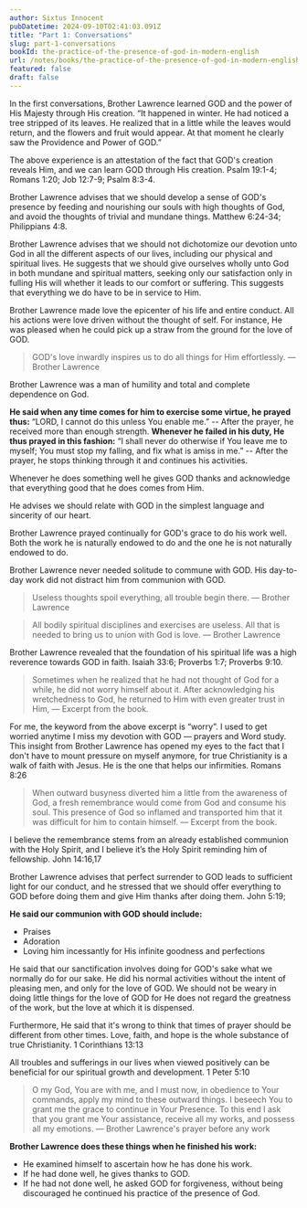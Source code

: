 ```yaml
---
author: Sixtus Innocent
pubDatetime: 2024-09-10T02:41:03.091Z
title: "Part 1: Conversations"
slug: part-1-conversations
bookId: the-practice-of-the-presence-of-god-in-modern-english
url: /notes/books/the-practice-of-the-presence-of-god-in-modern-english/part-1-conversations
featured: false
draft: false
---
```


In the first conversations, Brother Lawrence learned GOD and the power of His Majesty through His creation.
“It happened in winter. He had noticed a tree stripped of its leaves. He realized that in a little while the leaves would return, and the flowers and fruit would appear. At that moment he clearly saw the Providence and Power of GOD.”

The above experience is an attestation of the fact that GOD's creation reveals Him, and we can learn GOD through His creation. Psalm 19:1-4; Romans 1:20; Job 12:7-9; Psalm 8:3-4.

Brother Lawrence advises that we should develop a sense of GOD's presence by feeding and nourishing our souls with high thoughts of God, and avoid the thoughts of trivial and mundane things. Matthew 6:24-34; Philippians 4:8.

Brother Lawrence advises that we should not dichotomize our devotion unto God in all the different aspects of our lives, including our physical and spiritual lives. He suggests that we should give ourselves wholly unto God in both mundane and spiritual matters, seeking only our satisfaction only in fulling His will whether it leads to our comfort or suffering. This suggests that everything we do have to be in service to Him.

Brother Lawrence made love the epicenter of his life and entire conduct. All his actions were love driven without the thought of self. For instance, He was pleased when he could pick up a straw from the ground for the love of GOD.

> GOD's love inwardly inspires us to do all things for Him effortlessly. — Brother Lawrence

Brother Lawrence was a man of humility and total and complete dependence on God.

**He said when any time comes for him to exercise some virtue, he prayed thus:**
“LORD, I cannot do this unless You enable me.” -- After the prayer, he received more than enough strength.
**Whenever he failed in his duty, He thus prayed in this fashion:**
“I shall never do otherwise if You leave me to myself; You must stop my falling, and fix what is amiss in me.” -- After the prayer, he stops thinking through it and continues his activities.

Whenever he does something well he gives GOD thanks and acknowledge that everything good that he does comes from Him.

He advises we should relate with GOD in the simplest language and sincerity of our heart.

Brother Lawrence prayed continually for GOD's grace to do his work well. Both the work he is naturally endowed to do and the one he is not naturally endowed to do.

Brother Lawrence never needed solitude to commune with GOD. His day-to-day work did not distract him from communion with GOD.

> Useless thoughts spoil everything, all trouble begin there. — Brother Lawrence

> All bodily spiritual disciplines and exercises are useless. All that is needed to bring us to union with God is love. — Brother Lawrence

Brother Lawrence revealed that the foundation of his spiritual life was a high reverence towards GOD in faith. Isaiah 33:6; Proverbs 1:7; Proverbs 9:10.

> Sometimes when he realized that he had not thought of God for a while, he did not worry himself about it. After acknowledging his wretchedness to God, he returned to Him with even greater trust in Him, — Excerpt from the book.

For me, the keyword from the above excerpt is “worry”. I used to get worried anytime I miss my devotion with GOD — prayers and Word study. This insight from Brother Lawrence has opened my eyes to the fact that I don't have to mount pressure on myself anymore, for true Christianity is a walk of faith with Jesus. He is the one that helps our infirmities. Romans 8:26

> When outward busyness diverted him a little from the awareness of God, a fresh remembrance would come from God and consume his soul. This presence of God so inflamed and transported him that it was difficult for him to contain himself. — Excerpt from the book.

I believe the remembrance stems from an already established communion with the Holy Spirit, and I believe it’s the Holy Spirit reminding him of fellowship. John 14:16,17

Brother Lawrence advises that perfect surrender to GOD leads to sufficient light for our conduct, and he stressed that we should offer everything to GOD before doing them and give Him thanks after doing them. John 5:19;

**He said our communion with GOD should include:**

- Praises
- Adoration
- Loving him incessantly for His infinite goodness and perfections

He said that our sanctification involves doing for GOD's sake what we normally do for our sake. He did his normal activities without the intent of pleasing men, and only for the love of GOD. We should not be weary in doing little things for the love of GOD for He does not regard the greatness of the work, but the love at which it is dispensed.

Furthermore, He said that it's wrong to think that times of prayer should be different from other times. Love, faith, and hope is the whole substance of true Christianity. 1 Corinthians 13:13

All troubles and sufferings in our lives when viewed positively can be beneficial for our spiritual growth and development. 1 Peter 5:10

> O my God, You are with me, and I must now, in obedience to Your commands, apply my mind to these outward things. I beseech You to grant me the grace to continue in Your Presence. To this end I ask that you grant me Your assistance, receive all my works, and possess all my emotions. — Brother Lawrence's prayer before any work

**Brother Lawrence does these things when he finished his work:**

- He examined himself to ascertain how he has done his work.
- If he had done well, he gives thanks to GOD.
- If he had not done well, he asked GOD for forgiveness, without being discouraged he continued his practice of the presence of God.
